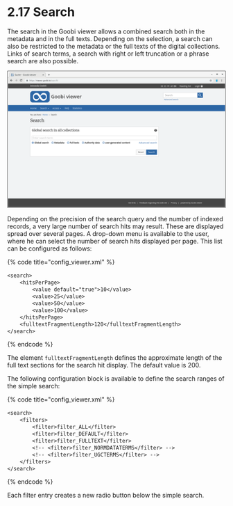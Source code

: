 # 2.17 Search

The search in the Goobi viewer allows a combined search both in the metadata and in the full texts. Depending on the selection, a search can also be restricted to the metadata or the full texts of the digital collections. Links of search terms, a search with right or left truncation or a phrase search are also possible.

![Simple search](../../.gitbook/assets/2.17.png)

Depending on the precision of the search query and the number of indexed records, a very large number of search hits may result. These are displayed spread over several pages. A drop-down menu is available to the user, where he can select the number of search hits displayed per page. This list can be configured as follows:

{% code title="config\_viewer.xml" %}
```markup
<search>
    <hitsPerPage>
        <value default="true">10</value>
        <value>25</value>
        <value>50</value>
        <value>100</value>
    </hitsPerPage>
    <fulltextFragmentLength>120</fulltextFragmentLength>
</search>
```
{% endcode %}

The element `fulltextFragmentLength` defines the approximate length of the full text sections for the search hit display. The default value is 200. 

The following configuration block is available to define the search ranges of the simple search:

{% code title="config\_viewer.xml" %}
```markup
<search>
    <filters>
        <filter>filter_ALL</filter>
        <filter>filter_DEFAULT</filter>
        <filter>filter_FULLTEXT</filter>
        <!-- <filter>filter_NORMDATATERMS</filter> -->
        <!-- <filter>filter_UGCTERMS</filter> -->
    </filters>
</search>
```
{% endcode %}

Each filter entry creates a new radio button below the simple search.

